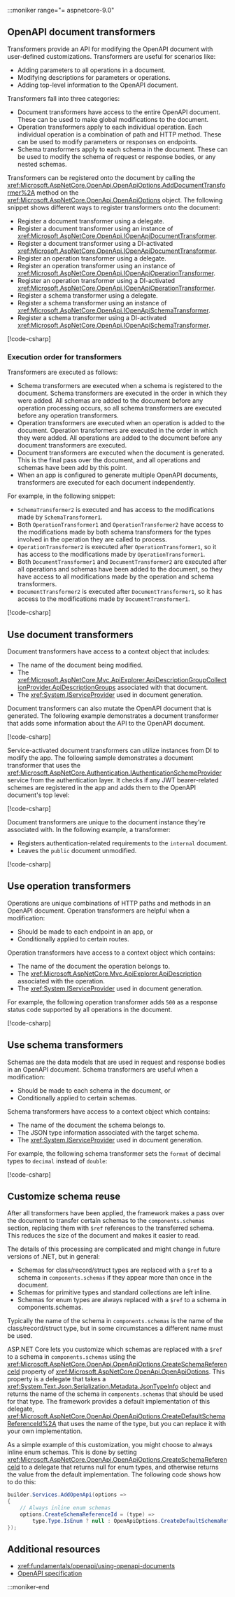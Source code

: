 :::moniker range="= aspnetcore-9.0"

<a name="transformers"></a>

## OpenAPI document transformers

Transformers provide an API for modifying the OpenAPI document with user-defined customizations. Transformers are useful for scenarios like:

* Adding parameters to all operations in a document.
* Modifying descriptions for parameters or operations.
* Adding top-level information to the OpenAPI document.

Transformers fall into three categories:

* Document transformers have access to the entire OpenAPI document. These can be used to make global modifications to the document.
* Operation transformers apply to each individual operation. Each individual operation is a combination of path and HTTP method. These can be used to modify parameters or responses on endpoints.
* Schema transformers apply to each schema in the document. These can be used to modify the schema of request or response bodies, or any nested schemas.

Transformers can be registered onto the document by calling the <xref:Microsoft.AspNetCore.OpenApi.OpenApiOptions.AddDocumentTransformer%2A> method on the <xref:Microsoft.AspNetCore.OpenApi.OpenApiOptions> object. The following snippet shows different ways to register transformers onto the document:

* Register a document transformer using a delegate.
* Register a document transformer using an instance of <xref:Microsoft.AspNetCore.OpenApi.IOpenApiDocumentTransformer>.
* Register a document transformer using a DI-activated <xref:Microsoft.AspNetCore.OpenApi.IOpenApiDocumentTransformer>.
* Register an operation transformer using a delegate.
* Register an operation transformer using an instance of <xref:Microsoft.AspNetCore.OpenApi.IOpenApiOperationTransformer>.
* Register an operation transformer using a DI-activated <xref:Microsoft.AspNetCore.OpenApi.IOpenApiOperationTransformer>.
* Register a schema transformer using a delegate.
* Register a schema transformer using an instance of <xref:Microsoft.AspNetCore.OpenApi.IOpenApiSchemaTransformer>.
* Register a schema transformer using a DI-activated <xref:Microsoft.AspNetCore.OpenApi.IOpenApiSchemaTransformer>.

[!code-csharp[](~/fundamentals/openapi/samples/9.x/WebMinOpenApi/Program.cs?name=snippet_transUse&highlight=8-19)]

### Execution order for transformers

Transformers are executed as follows:

* Schema transformers are executed when a schema is registered to the document. Schema transformers are executed in the order in which they were added.
All schemas are added to the document before any operation processing occurs, so all schema transformers are executed before any operation transformers.
* Operation transformers are executed when an operation is added to the document. Operation transformers are executed in the order in which they were added.
All operations are added to the document before any document transformers are executed.
* Document transformers are executed when the document is generated. This is the final pass over the document, and all operations and schemas have been add by this point.
* When an app is configured to generate multiple OpenAPI documents, transformers are executed for each document independently.

For example, in the following snippet:
* `SchemaTransformer2` is executed and has access to the modifications made by `SchemaTransformer1`.
* Both `OperationTransformer1` and `OperationTransformer2` have access to the modifications made by both schema transformers for the types involved in the operation they are called to process.
* `OperationTransformer2` is executed after `OperationTransformer1`, so it has access to the modifications made by `OperationTransformer1`.
* Both `DocumentTransformer1` and `DocumentTransformer2` are executed after all operations and schemas have been added to the document, so they have access to all modifications made by the operation and schema transformers.
* `DocumentTransformer2` is executed after `DocumentTransformer1`, so it has access to the modifications made by `DocumentTransformer1`.

[!code-csharp[](~/fundamentals/openapi/samples/9.x/WebMinOpenApi/Program.cs?name=snippet_transInOut&highlight=6-14)]

## Use document transformers

Document transformers have access to a context object that includes:

* The name of the document being modified.
* The <xref:Microsoft.AspNetCore.Mvc.ApiExplorer.ApiDescriptionGroupCollectionProvider.ApiDescriptionGroups> associated with that document.
* The <xref:System.IServiceProvider> used in document generation.

Document transformers can also mutate the OpenAPI document that is generated. The following example demonstrates a document transformer that adds some information about the API to the OpenAPI document.

[!code-csharp[](~/fundamentals/openapi/samples/9.x/WebMinOpenApi/Program.cs?name=snippet_documenttransformer1)]

Service-activated document transformers can utilize instances from DI to modify the app. The following sample demonstrates a document transformer that uses the <xref:Microsoft.AspNetCore.Authentication.IAuthenticationSchemeProvider> service from the authentication layer. It checks if any JWT bearer-related schemes are registered in the app and adds them to the OpenAPI document's top level:

[!code-csharp[](~/fundamentals/openapi/samples/9.x/WebMinOpenApi/Program.cs?name=snippet_documenttransformer2)]

Document transformers are unique to the document instance they're associated with. In the following example, a transformer:

* Registers authentication-related requirements to the `internal` document.
* Leaves the `public` document unmodified.

[!code-csharp[](~/fundamentals/openapi/samples/9.x/WebMinOpenApi/Program.cs?name=snippet_multidoc_operationtransformer1)]

## Use operation transformers

Operations are unique combinations of HTTP paths and methods in an OpenAPI document. Operation transformers are helpful when a modification:

* Should be made to each endpoint in an app, or
* Conditionally applied to certain routes.

Operation transformers have access to a context object which contains:

* The name of the document the operation belongs to.
* The <xref:Microsoft.AspNetCore.Mvc.ApiExplorer.ApiDescription> associated with the operation.
* The <xref:System.IServiceProvider> used in document generation.

For example, the following operation transformer adds `500` as a response status code supported by all operations in the document.

[!code-csharp[](~/fundamentals/openapi/samples/9.x/WebMinOpenApi/Program.cs?name=snippet_operationtransformer1)]

## Use schema transformers

Schemas are the data models that are used in request and response bodies in an OpenAPI document. Schema transformers are useful when a modification:

* Should be made to each schema in the document, or
* Conditionally applied to certain schemas.

Schema transformers have access to a context object which contains:

* The name of the document the schema belongs to.
* The JSON type information associated with the target schema.
* The <xref:System.IServiceProvider> used in document generation.

For example, the following schema transformer sets the `format` of decimal types to `decimal` instead of `double`:

[!code-csharp[](~/fundamentals/openapi/samples/9.x/WebMinOpenApi/Program.cs?name=snippet_schematransformer1)]

## Customize schema reuse

After all transformers have been applied, the framework makes a pass over the document to transfer certain schemas
to the `components.schemas` section, replacing them with `$ref` references to the transferred schema.
This reduces the size of the document and makes it easier to read.

The details of this processing are complicated and might change in future versions of .NET, but in general:

* Schemas for class/record/struct types are replaced with a `$ref` to a schema in `components.schemas`
  if they appear more than once in the document.
* Schemas for primitive types and standard collections are left inline.
* Schemas for enum types are always replaced with a `$ref` to a schema in components.schemas.

Typically the name of the schema in `components.schemas` is the name of the class/record/struct type,
but in some circumstances a different name must be used.

ASP.NET Core lets you customize which schemas are replaced with a `$ref` to a schema in `components.schemas`
using the <xref:Microsoft.AspNetCore.OpenApi.OpenApiOptions.CreateSchemaReferenceId> property of <xref:Microsoft.AspNetCore.OpenApi.OpenApiOptions>.
This property is a delegate that takes a <xref:System.Text.Json.Serialization.Metadata.JsonTypeInfo> object and returns the name of the schema
in `components.schemas` that should be used for that type.
The framework provides a default implementation of this delegate, <xref:Microsoft.AspNetCore.OpenApi.OpenApiOptions.CreateDefaultSchemaReferenceId%2A>
that uses the name of the type, but you can replace it with your own implementation.

As a simple example of this customization, you might choose to always inline enum schemas.
This is done by setting <xref:Microsoft.AspNetCore.OpenApi.OpenApiOptions.CreateSchemaReferenceId> to a delegate
that returns null for enum types, and otherwise returns the value from the default implementation.
The following code shows how to do this:

```csharp
builder.Services.AddOpenApi(options =>
{
    // Always inline enum schemas
    options.CreateSchemaReferenceId = (type) =>
        type.Type.IsEnum ? null : OpenApiOptions.CreateDefaultSchemaReferenceId(type);
});
```

## Additional resources

* <xref:fundamentals/openapi/using-openapi-documents>
* [OpenAPI specification](https://spec.openapis.org/oas/v3.0.3)

:::moniker-end

